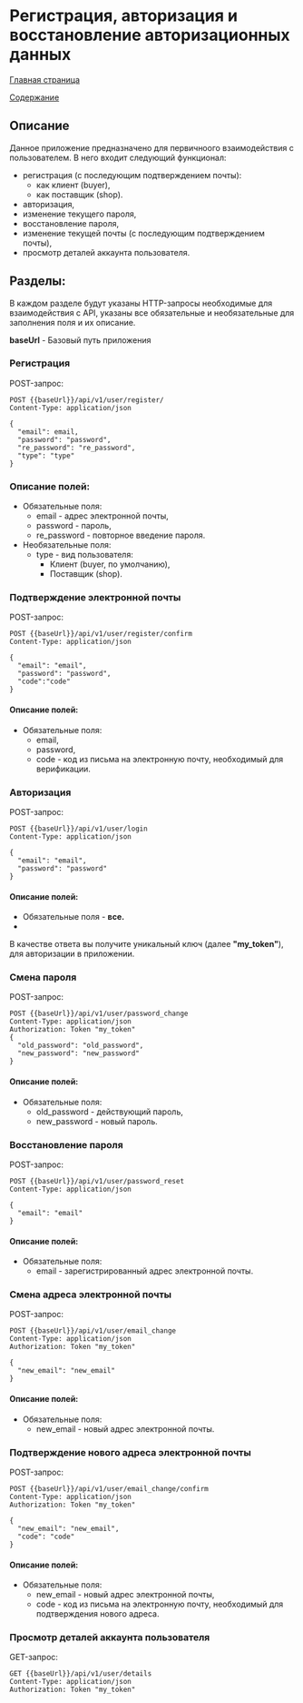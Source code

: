 # Регистрация, авторизация и восстановление авторизационных данных

[Главная страница](../README.md)

[Содержание](../project_description/info.md)


## Описание

Данное приложение предназначено для первичноого взаимодействия с пользователем.
В него входит следующий функционал:
- регистрация (с последующим подтверждением почты):
  - как клиент (buyer),
  - как поставщик (shop).
- авторизация,
- изменение текущего пароля,
- восстановление пароля,
- изменение текущей почты (с последующим подтверждением почты),
- просмотр деталей аккаунта пользователя.

## Разделы:
В каждом разделе будут указаны HTTP-запросы необходимые для взаимодействия с API, 
указаны все обязательные и необязательные для заполнения поля и их описание.

**baseUrl** - Базовый путь приложения
### Регистрация

POST-запрос:
```
POST {{baseUrl}}/api/v1/user/register/
Content-Type: application/json

{
  "email": email,
  "password": "password",
  "re_password": "re_password",
  "type": "type"
}
```
### Описание полей:
- Обязательные поля:
  - email - адрес электронной почты,
  - password - пароль,
  - re_password - повторное введение пароля.
- Необязательные поля:
  - type - вид пользователя: 
    - Клиент (buyer, по умолчанию),
    - Поставщик (shop).

### Подтверждение электронной почты

POST-запрос:
```
POST {{baseUrl}}/api/v1/user/register/confirm
Content-Type: application/json

{
  "email": "email",
  "password": "password",
  "code":"code"
}
```
#### Описание полей:
- Обязательные поля:
  - email,
  - password,
  - code - код из письма на электронную почту, необходимый для верификации. 

### Авторизация

POST-запрос:
```
POST {{baseUrl}}/api/v1/user/login
Content-Type: application/json

{
  "email": "email",
  "password": "password"
}
```
#### Описание полей:
- Обязательные поля - **все.**
- 
В качестве ответа вы получите уникальный ключ (далее **"my_token"**), для авторизации в приложении. 


### Смена пароля

POST-запрос:
```
POST {{baseUrl}}/api/v1/user/password_change
Content-Type: application/json
Authorization: Token "my_token"
{
  "old_password": "old_password",
  "new_password": "new_password"
}
```
#### Описание полей:
- Обязательные поля:
  - old_password - действующий пароль,
  - new_password - новый пароль.

### Восстановление пароля

POST-запрос:
```
POST {{baseUrl}}/api/v1/user/password_reset
Content-Type: application/json

{
  "email": "email"
}
```
#### Описание полей:
- Обязательные поля:
  - email - зарегистрированный адрес электронной почты.

### Смена адреса электронной почты

POST-запрос:
```
POST {{baseUrl}}/api/v1/user/email_change
Content-Type: application/json
Authorization: Token "my_token"

{
  "new_email": "new_email"
}
```
#### Описание полей:
- Обязательные поля:
  - new_email - новый адрес электронной почты.

### Подтверждение нового адреса электронной почты

POST-запрос:
```
POST {{baseUrl}}/api/v1/user/email_change/confirm
Content-Type: application/json
Authorization: Token "my_token"

{
  "new_email": "new_email",
  "code": "code"
}
```
#### Описание полей:
- Обязательные поля:
  - new_email - новый адрес электронной почты,
  - code - код из письма на электронную почту, необходимый для подтверждения нового адреса. 

### Просмотр деталей аккаунта пользователя

GET-запрос:
```
GET {{baseUrl}}/api/v1/user/details
Content-Type: application/json
Authorization: Token "my_token"
```

